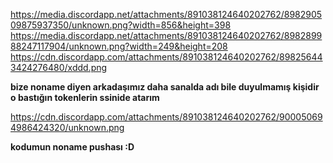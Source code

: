 https://media.discordapp.net/attachments/891038124640202762/898290509875937350/unknown.png?width=856&height=398 
https://media.discordapp.net/attachments/891038124640202762/898289988247117904/unknown.png?width=249&height=208
https://cdn.discordapp.com/attachments/891038124640202762/898256443424276480/xddd.png 

**bize noname diyen arkadaşımız daha sanalda adı bile duyulmamış kişidir o bastığın tokenlerin ssinide atarım**

https://cdn.discordapp.com/attachments/891038124640202762/900050694986424320/unknown.png

**kodumun noname pushası :D**
